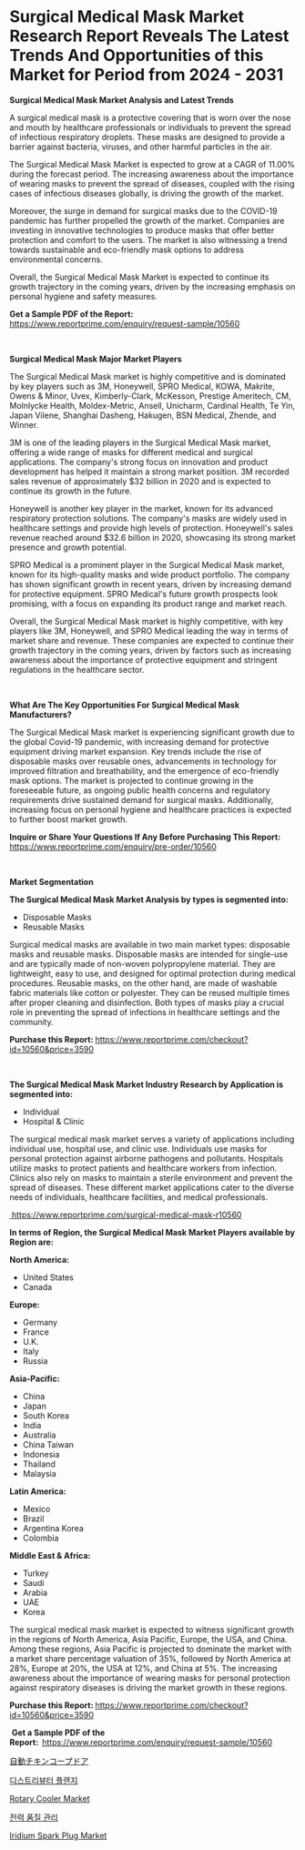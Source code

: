 <p><h1>Surgical Medical Mask Market Research Report Reveals The Latest Trends And Opportunities of this Market for Period from 2024 - 2031</h1></p><p><strong>Surgical Medical Mask Market Analysis and Latest Trends</strong></p>
<p><p>A surgical medical mask is a protective covering that is worn over the nose and mouth by healthcare professionals or individuals to prevent the spread of infectious respiratory droplets. These masks are designed to provide a barrier against bacteria, viruses, and other harmful particles in the air.</p><p>The Surgical Medical Mask Market is expected to grow at a CAGR of 11.00% during the forecast period. The increasing awareness about the importance of wearing masks to prevent the spread of diseases, coupled with the rising cases of infectious diseases globally, is driving the growth of the market.</p><p>Moreover, the surge in demand for surgical masks due to the COVID-19 pandemic has further propelled the growth of the market. Companies are investing in innovative technologies to produce masks that offer better protection and comfort to the users. The market is also witnessing a trend towards sustainable and eco-friendly mask options to address environmental concerns.</p><p>Overall, the Surgical Medical Mask Market is expected to continue its growth trajectory in the coming years, driven by the increasing emphasis on personal hygiene and safety measures.</p></p>
<p><strong>Get a Sample PDF of the Report:&nbsp;</strong> <a href="https://www.reportprime.com/enquiry/request-sample/10560">https://www.reportprime.com/enquiry/request-sample/10560</a></p>
<p>&nbsp;</p>
<p><strong>Surgical Medical Mask Major Market Players</strong></p>
<p><p>The Surgical Medical Mask market is highly competitive and is dominated by key players such as 3M, Honeywell, SPRO Medical, KOWA, Makrite, Owens & Minor, Uvex, Kimberly-Clark, McKesson, Prestige Ameritech, CM, Molnlycke Health, Moldex-Metric, Ansell, Unicharm, Cardinal Health, Te Yin, Japan Vilene, Shanghai Dasheng, Hakugen, BSN Medical, Zhende, and Winner.</p><p>3M is one of the leading players in the Surgical Medical Mask market, offering a wide range of masks for different medical and surgical applications. The company's strong focus on innovation and product development has helped it maintain a strong market position. 3M recorded sales revenue of approximately $32 billion in 2020 and is expected to continue its growth in the future.</p><p>Honeywell is another key player in the market, known for its advanced respiratory protection solutions. The company's masks are widely used in healthcare settings and provide high levels of protection. Honeywell's sales revenue reached around $32.6 billion in 2020, showcasing its strong market presence and growth potential.</p><p>SPRO Medical is a prominent player in the Surgical Medical Mask market, known for its high-quality masks and wide product portfolio. The company has shown significant growth in recent years, driven by increasing demand for protective equipment. SPRO Medical's future growth prospects look promising, with a focus on expanding its product range and market reach.</p><p>Overall, the Surgical Medical Mask market is highly competitive, with key players like 3M, Honeywell, and SPRO Medical leading the way in terms of market share and revenue. These companies are expected to continue their growth trajectory in the coming years, driven by factors such as increasing awareness about the importance of protective equipment and stringent regulations in the healthcare sector.</p></p>
<p>&nbsp;</p>
<p><strong>What Are The Key Opportunities For Surgical Medical Mask Manufacturers?</strong></p>
<p><p>The Surgical Medical Mask market is experiencing significant growth due to the global Covid-19 pandemic, with increasing demand for protective equipment driving market expansion. Key trends include the rise of disposable masks over reusable ones, advancements in technology for improved filtration and breathability, and the emergence of eco-friendly mask options. The market is projected to continue growing in the foreseeable future, as ongoing public health concerns and regulatory requirements drive sustained demand for surgical masks. Additionally, increasing focus on personal hygiene and healthcare practices is expected to further boost market growth.</p></p>
<p><strong>Inquire or Share Your Questions If Any Before Purchasing This Report:</strong> <a href="https://www.reportprime.com/enquiry/pre-order/10560">https://www.reportprime.com/enquiry/pre-order/10560</a></p>
<p>&nbsp;</p>
<p><strong>Market Segmentation</strong></p>
<p><strong>The Surgical Medical Mask Market Analysis by types is segmented into:</strong></p>
<p><ul><li>Disposable Masks</li><li>Reusable Masks</li></ul></p>
<p><p>Surgical medical masks are available in two main market types: disposable masks and reusable masks. Disposable masks are intended for single-use and are typically made of non-woven polypropylene material. They are lightweight, easy to use, and designed for optimal protection during medical procedures. Reusable masks, on the other hand, are made of washable fabric materials like cotton or polyester. They can be reused multiple times after proper cleaning and disinfection. Both types of masks play a crucial role in preventing the spread of infections in healthcare settings and the community.</p></p>
<p><strong>Purchase this Report:&nbsp;</strong><a href="https://www.reportprime.com/checkout?id=10560&price=3590">https://www.reportprime.com/checkout?id=10560&price=3590</a></p>
<p>&nbsp;</p>
<p><strong>The Surgical Medical Mask Market Industry Research by Application is segmented into:</strong></p>
<p><ul><li>Individual</li><li>Hospital & Clinic</li></ul></p>
<p><p>The surgical medical mask market serves a variety of applications including individual use, hospital use, and clinic use. Individuals use masks for personal protection against airborne pathogens and pollutants. Hospitals utilize masks to protect patients and healthcare workers from infection. Clinics also rely on masks to maintain a sterile environment and prevent the spread of diseases. These different market applications cater to the diverse needs of individuals, healthcare facilities, and medical professionals.</p></p>
<p><a href="https://www.reportprime.com/surgical-medical-mask-r10560">&nbsp;https://www.reportprime.com/surgical-medical-mask-r10560</a></p>
<p><strong>In terms of Region, the Surgical Medical Mask Market Players available by Region are:</strong></p>
<p>
    <p> <strong> North America: </strong>
        <ul>
            <li>United States</li>
            <li>Canada</li>
        </ul>
        </p> 
    <p> <strong> Europe: </strong>
        <ul>
            <li>Germany</li>
            <li>France</li>
            <li>U.K.</li>
            <li>Italy</li>
            <li>Russia</li>
        </ul>
        </p> 
    <p> <strong> Asia-Pacific: </strong>
        <ul>
            <li>China</li>
            <li>Japan</li>
            <li>South Korea</li>
            <li>India</li>
            <li>Australia</li>
            <li>China Taiwan</li>
            <li>Indonesia</li>
            <li>Thailand</li>
            <li>Malaysia</li>
        </ul>
        </p> 
    <p> <strong> Latin America: </strong>
        <ul>
            <li>Mexico</li>
            <li>Brazil</li>
            <li>Argentina Korea</li>
            <li>Colombia</li>
        </ul>
        </p> 
    <p> <strong> Middle East & Africa: </strong>
        <ul>
            <li>Turkey</li>
            <li>Saudi</li>
            <li>Arabia</li>
            <li>UAE</li>
            <li>Korea</li>
        </ul>
    </p>
    </p>
<p><p>The surgical medical mask market is expected to witness significant growth in the regions of North America, Asia Pacific, Europe, the USA, and China. Among these regions, Asia Pacific is projected to dominate the market with a market share percentage valuation of 35%, followed by North America at 28%, Europe at 20%, the USA at 12%, and China at 5%. The increasing awareness about the importance of wearing masks for personal protection against respiratory diseases is driving the market growth in these regions.</p></p>
<p><strong>Purchase this Report: </strong><a href="https://www.reportprime.com/checkout?id=10560&price=3590">https://www.reportprime.com/checkout?id=10560&price=3590</a></p>
<p>&nbsp;<strong>Get a Sample PDF of the Report:&nbsp;&nbsp;</strong><a href="https://www.reportprime.com/enquiry/request-sample/10560">https://www.reportprime.com/enquiry/request-sample/10560</a></p>
<p><strong></strong></p>
<p><p><a href="https://medium.com/@lelanadden5645/%E8%87%AA%E5%8B%95%E3%83%81%E3%82%AD%E3%83%B3%E3%82%B3%E3%83%BC%E3%83%97%E3%81%AE%E3%83%89%E3%82%A2%E5%B8%82%E5%A0%B4%E5%8B%95%E5%90%91-%E5%B8%82%E5%A0%B4%E3%82%BB%E3%82%B0%E3%83%A1%E3%83%B3%E3%83%86%E3%83%BC%E3%82%B7%E3%83%A7%E3%83%B3%E3%81%AE%E8%A9%B3%E7%B4%B0%E3%81%AA%E7%A0%94%E7%A9%B6%E3%81%A8%E6%96%B0%E8%88%88%E3%83%88%E3%83%AC%E3%83%B3%E3%83%89%E3%81%AE%E9%87%8D%E8%A6%81%E6%80%A7%E3%81%AE%E5%88%86%E6%9E%90-ea80b7454e58">自動チキンコープドア</a></p><p><a href="https://medium.com/@truyen145_82923/%EC%9C%A0%ED%86%B5-%ED%94%8C%EB%9E%9C%EC%A7%80-%EC%82%B0%EC%97%85-%EB%B6%84%EC%84%9D-%EB%B3%B4%EA%B3%A0%EC%84%9C-%EC%8B%9C%EC%9E%A5-%EA%B7%9C%EB%AA%A8%EB%8A%94-10-1-%EC%9D%98-cagr%EB%A1%9C-%EC%84%B1%EC%9E%A5%ED%95%98%EA%B3%A0-%EC%9E%88%EC%9C%BC%EB%A9%B0-2024%EB%85%84%EB%B6%80%ED%84%B0-2031%EB%85%84%EA%B9%8C%EC%A7%80-%EA%B8%B0%EA%B0%84-%EB%8F%99%EC%95%88-%EC%9D%91%EC%9A%A9-%ED%94%84%EB%A1%9C%EA%B7%B8%EB%9E%A8-%EC%9C%A0%ED%98%95-%EB%B0%8F-%EC%A7%80%EC%97%AD%EB%B3%84-%EC%98%88%EC%B8%A1%EB%90%98%EA%B3%A0-%EC%9E%88%EC%8A%B5%EB%8B%88%EB%8B%A4-62a3790b21ed">디스트리뷰터 플랜지</a></p><p><a href="https://medium.com/@staceyhilll48/global-rotary-cooler-market-opportunities-and-forecast-for-period-from-2024-to-2031-a3690a4211a0">Rotary Cooler Market</a></p><p><a href="https://medium.com/@brittnycachero587/%EC%A0%84%EB%A0%A5-%ED%92%88%EC%A7%88-%EA%B4%80%EB%A6%AC-%EC%8B%9C%EC%9E%A5-2024%EB%85%84%EB%B6%80%ED%84%B0-2031%EB%85%84%EA%B9%8C%EC%A7%80%EC%9D%98-%EA%B8%80%EB%A1%9C%EB%B2%8C-%EC%8B%9C%EC%9E%A5-%EB%8F%99%ED%96%A5%EA%B3%BC-%ED%8C%90%EB%A7%A4-%ED%8A%B8%EB%A0%8C%EB%93%9C-02537905a628">전력 품질 관리</a></p><p><a href="https://medium.com/@zayunoz657456/iridium-spark-plug-market-a-global-and-regional-analysis-focus-on-end-user-product-and-region-c55d600a0540">Iridium Spark Plug Market</a></p></p>